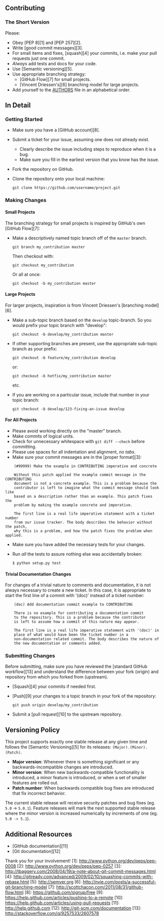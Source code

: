 ## Contributing
### The Short Version
Please:

* Obey [PEP 8][1] and [PEP 257][2].
* Write [good commit messages][3].
* For small items and fixes, [squash][4] your commits, i.e. make your pull
  requests just one commit.
* *Always* add tests and docs for your code.
* Use [Semantic versioning][5].
* Use appropriate branching strategy:
    * [GitHub Flow][7] for small projects.
    * [Vincent Driessen's][6] branching model for large projects.
* Add yourself to the [AUTHORS](AUTHORS.md) file in an alphabetical order.

## In Detail
### Getting Started
* Make sure you have a [GitHub account][8].
* Submit a ticket for your issue, assuming one does not already exist.
    * Clearly describe the issue including steps to reproduce when it is a bug.
    * Make sure you fill in the earliest version that you know has the issue.
* Fork the repository on GitHub.
* Clone the repository onto your local machine:

    `git clone https://github.com/username/project.git`

### Making Changes
#### Small Projects
The branching strategy for small projects is inspired by GitHub's own
[GitHub Flow][7]:

* Make a descriptively named topic branch off of the `master` branch.

    `git branch my_contribution master`

    Then checkout with:

    `git checkout my_contribution`
    
    Or all at once:

    `git checkout -b my_contribution master`

#### Large Projects
For larger projects, inspiration is from Vincent Driessen's [branching
model][6].

* Make a sub-topic branch based on the `develop` topic-branch. So you would
  prefix your topic branch with "develop":

    `git checkout -b develop/my_contribution master`

* If other supporting branches are present, use the appropriate sub-topic
  branch as your prefix:

    `git checkout -b feature/my_contribution develop`

    or:

    `git checkout -b hotfix/my_contribution master`

    etc.

* If you are working on a particular issue, include that number in your topic
  branch:

    `git checkout -b develop/123-fixing-an-issue develop`

#### For All Projects
* Please avoid working directly on the "master" branch.
* Make commits of logical units.
* Check for unnecessary whitespace with `git diff --check` before committing.
* Please use spaces for all indentation and alignment, _no tabs_.
* Make sure your commit messages are in the [proper format][3]:

````
    (#99999) Make the example in CONTRIBUTING imperative and concrete

    Without this patch applied the example commit message in the CONTRIBUTING
    document is not a concrete example. This is a problem because the
    contributor is left to imagine what the commit message should look like
    based on a description rather than an example. This patch fixes the
    problem by making the example concrete and imperative.

    The first line is a real life imperative statement with a ticket number
    from our issue tracker. The body describes the behavior without the patch,
    why this is a problem, and how the patch fixes the problem when applied.
````

* Make sure you have added the necessary tests for your changes.
* Run _all_ the tests to assure nothing else was accidentally broken:

    `$ python setup.py test`

#### Trivial Documentation Changes
For changes of a trivial nature to comments and documentation, it is not
always necessary to create a new ticket. In this case, it is
appropriate to start the first line of a commit with '(doc)' instead of
a ticket number:

````
    (doc) Add documentation commit example to CONTRIBUTING

    There is no example for contributing a documentation commit
    to the repository. This is a problem because the contributor
    is left to assume how a commit of this nature may appear.

    The first line is a real life imperative statement with '(doc)' in
    place of what would have been the ticket number in a 
    non-documentation related commit. The body describes the nature of
    the new documentation or comments added.
````

### Submitting Changes
Before submitting, make sure you have reviewed the [standard GitHub
workflow][13] and understand the difference between your fork (origin) and
repository from which you forked from (upstream).

* [Squash][4] your commits if needed first.

* [Push][9] your changes to a topic branch in your fork of the repository:

    `git push origin develop/my_contribution`

* Submit a [pull request][10] to the upstream repository.

## Versioning Policy
This project supports exactly one stable release at any given time and follows
the [Semantic Versioning][5] for its releases:
`(Major).(Minor).(Patch)`.

* **Major version**: Whenever there is something significant or any
    backwards-incompatible changes are introduced.
* **Minor version**: When new backwards-compatible functionality is introduced,
    a minor feature is introduced, or when a set of smaller features are
    rolled out.
* **Patch number**: When backwards compatible bug fixes are introduced that fix
    incorrect behavior.

The current stable release will receive security patches and bug fixes
(eg. `5.0` -> `5.0.1`).  Feature releases will mark the next supported stable
release where the minor version is increased numerically by increments of one
(eg. `5.0 -> 5.1`).

## Additional Resources
* [GitHub documentation][11]
* [Git documentation][12]

Thank you for your involvement!
[1]: http://www.python.org/dev/peps/pep-0008
[2]: http://www.python.org/dev/peps/pep-0257
[3]: http://tbaggery.com/2008/04/19/a-note-about-git-commit-messages.html
[4]: http://gitready.com/advanced/2009/02/10/squashing-commits-with-rebase.html 
[5]: http://semver.org
[6]: http://nvie.com/posts/a-successful-git-branching-model
[7]: http://scottchacon.com/2011/08/31/github-flow.html
[8]: https://github.com/signup/free
[9]: https://help.github.com/articles/pushing-to-a-remote 
[10]: https://help.github.com/articles/using-pull-requests 
[11]: http://help.github.com
[12]: http://git-scm.com/documentation 
[13]: http://stackoverflow.com/q/9257533/2607578
